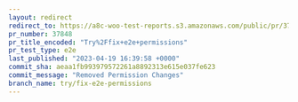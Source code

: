 ```yaml
---
layout: redirect
redirect_to: https://a8c-woo-test-reports.s3.amazonaws.com/public/pr/37848/e2e/index.html
pr_number: 37848
pr_title_encoded: "Try%2Ffix+e2e+permissions"
pr_test_type: e2e
last_published: "2023-04-19 16:39:58 +0000"
commit_sha: aeaa1fb993979572261a8892313e615e037fe623
commit_message: "Removed Permission Changes"
branch_name: try/fix-e2e-permissions
---
```

